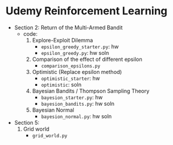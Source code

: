 # Udemy Reinforcement Learning

- Section 2: Return of the Multi-Armed Bandit
    - code:
        1. Explore-Exploit Dilemma
            - `epsilon_greedy_starter.py`: hw
            - `epsilon_greedy.py`: hw soln
        2. Comparison of the effect of different epsilon
            - `comparison_epsilons.py`
        3. Optimistic (Replace epsilon method)
            - `optimistic_starter`: hw
            - `optimistic`: soln
        4. Bayesian Bandits / Thompson Sampling Theory
            - `bayesion_starter.py`: hw
            - `bayesion_bandits.py`: hw soln
        5. Bayesian Normal
            -  `bayesion_normal.py`: hw soln
- Section 5:
    1. Grid world
        - `grid_world.py`
